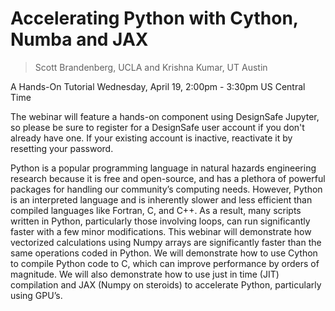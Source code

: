 # Accelerating Python with Cython, Numba and JAX
> Scott Brandenberg, UCLA and Krishna Kumar, UT Austin

A Hands-On Tutorial
Wednesday, April 19, 2:00pm - 3:30pm US Central Time

The webinar will feature a hands-on component using DesignSafe Jupyter, so please be sure to register for a DesignSafe user account if you don't already have one. If your existing account is inactive, reactivate it by resetting your password.

Python is a popular programming language in natural hazards engineering research because it is free and open-source, and has a plethora of powerful packages for handling our community’s computing needs. However, Python is an interpreted language and is inherently slower and less efficient than compiled languages like Fortran, C, and C++. As a result, many scripts written in Python, particularly those involving loops, can run significantly faster with a few minor modifications. This webinar will demonstrate how vectorized calculations using Numpy arrays are significantly faster than the same operations coded in Python. We will demonstrate how to use Cython to compile Python code to C, which can improve performance by orders of magnitude. We will also demonstrate how to use just in time (JIT) compilation and JAX (Numpy on steroids) to accelerate Python, particularly using GPU’s.
